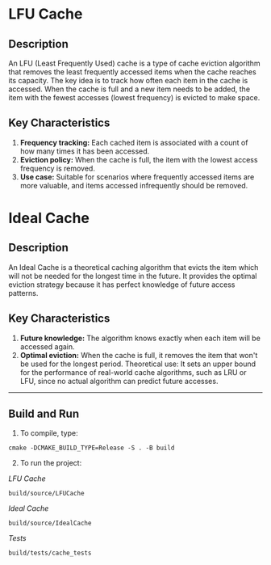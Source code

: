 # LFU Cache
## Description
An LFU (Least Frequently Used) cache is a type of cache eviction algorithm that removes the least frequently accessed items when the cache reaches its capacity. The key idea is to track how often each item in the cache is accessed. When the cache is full and a new item needs to be added, the item with the fewest accesses (lowest frequency) is evicted to make space.
## Key Characteristics
1) **Frequency tracking:** Each cached item is associated with a count of how many times it has been accessed.
2) **Eviction policy:** When the cache is full, the item with the lowest access frequency is removed.
3) **Use case:** Suitable for scenarios where frequently accessed items are more valuable, and items accessed infrequently should be removed.

# Ideal Cache
## Description
An Ideal Cache is a theoretical caching algorithm that evicts the item which will not be needed for the longest time in the future. It provides the optimal eviction strategy because it has perfect knowledge of future access patterns.

## Key Characteristics
1) **Future knowledge:** The algorithm knows exactly when each item will be accessed again.
2) **Optimal eviction:** When the cache is full, it removes the item that won't be used for the longest period.
Theoretical use: It sets an upper bound for the performance of real-world cache algorithms, such as LRU or LFU, since no actual algorithm can predict future accesses.

***

## Build and Run

1) To compile, type:
```
cmake -DCMAKE_BUILD_TYPE=Release -S . -B build
```
2) To run the project:

*LFU Cache*
```
build/source/LFUCache
```
*Ideal Cache*
```
build/source/IdealCache
```
*Tests*
```
build/tests/cache_tests
```
